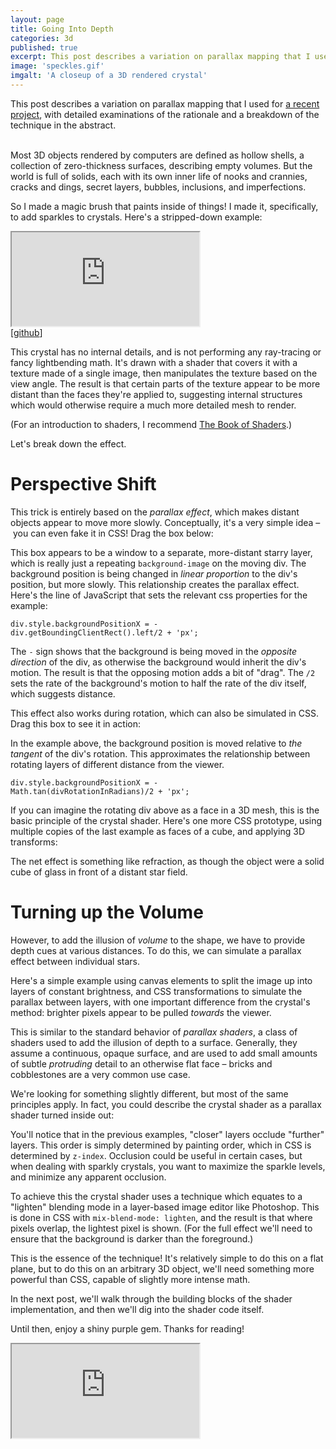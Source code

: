 ```yaml
---
layout: page
title: Going Into Depth
categories: 3d
published: true
excerpt: This post describes a variation on parallax mapping that I used for a recent project, with detailed examinations of the rationale and a breakdown of the technique in the abstract.
image: 'speckles.gif'
imgalt: 'A closeup of a 3D rendered crystal'
---
```


<link rel="stylesheet" href="assets/going-into-depth/demo.css">

<div class="aside">This post describes a variation on parallax mapping that I used for <a href="/the-prototype-trap">a recent project</a>, with detailed examinations of the rationale and a breakdown of the technique in the abstract.</div>

<br>

Most 3D objects rendered by computers are defined as hollow shells, a collection of zero-thickness surfaces, describing empty volumes. But the world is full of solids, each with its own inner life of nooks and crannies, cracks and dings, secret layers, bubbles, inclusions, and imperfections.

So I made a magic brush that paints inside of things! I made it, specifically, to add sparkles to crystals. Here's a stripped-down example:


<div class="iframewrapper">
<iframe class="glcanvas" src="https://meetar.github.io/FS-reverse-parallax-plain/"></iframe>
<div class="aside">[<a href="https://github.com/meetar/FS-reverse-parallax-plain/">github</a>]</div>
</div>

This crystal has no internal details, and is not performing any ray-tracing or fancy lightbending math. It's drawn with a shader that covers it with a texture made of a single image, then manipulates the texture based on the view angle. The result is that certain parts of the texture appear to be more distant than the faces they're applied to, suggesting internal structures which would otherwise require a much more detailed mesh to render.

(For an introduction to shaders, I recommend <a href="http://thebookofshaders.com">The Book of Shaders</a>.)

Let's break down the effect.

# Perspective Shift

This trick is entirely based on the <em>parallax effect</em>, which makes distant objects appear to move more slowly. Conceptually, it's a very simple idea – you can even fake it in CSS! Drag the box below:

<div id="scrollContainer" class="container">
  <div id="scrollDiv" class="box"></div>
</div>

This box appears to be a window to a separate, more-distant starry layer, which is really just a repeating <code>background-image</code> on the moving div. The background position is being changed in <em>linear proportion</em> to the div's position, but more slowly. This relationship creates the parallax effect. Here's the line of JavaScript that sets the relevant css properties for the example:

<code>div.style.backgroundPositionX = - div.getBoundingClientRect().left/2 + 'px';</code>

The `-` sign shows that the background is being moved in the <em>opposite direction</em> of the div, as otherwise the background would inherit the div's motion. The result is that the opposing motion adds a bit of "drag". The `/2` sets the rate of the background's motion to half the rate of the div itself, which suggests distance.

This effect also works during rotation, which can also be simulated in CSS. Drag this box to see it in action:

<div id="rotateContainer" class="container">
  <div id="rotateDiv" class="box"></div>
</div>

In the example above, the background position is moved relative to <em>the tangent</em> of the div's rotation. This approximates the relationship between rotating layers of different distance from the viewer.

<code>div.style.backgroundPositionX = - Math.tan(divRotationInRadians)/2 + 'px';</code>

If you can imagine the rotating div above as a face in a 3D mesh, this is the basic principle of the crystal shader. Here's one more CSS prototype, using multiple copies of the last example as faces of a cube, and applying 3D transforms:

<div id="cubeContainer" class="container">
  <div id="cube" class="cubeDiv">
    <div class="face front"></div>
    <div class="face left"></div>
    <div class="face right"></div>
    <div class="face top"></div>
    <div class="face bottom"></div>
  </div>
</div>

The net effect is something like refraction, as though the object were a solid cube of glass in front of a distant star field.

# Turning up the Volume

However, to add the illusion of <em>volume</em> to the shape, we have to provide depth cues at various distances. To do this, we can simulate a parallax effect between individual stars.

Here's a simple example using canvas elements to split the image up into layers of constant brightness, and CSS transformations to simulate the parallax between layers, with one important difference from the crystal's method: brighter pixels appear to be pulled <em>towards</em> the viewer.

<div id="cheeseContainer" class="container"></div>

This is similar to the standard behavior of <em>parallax shaders</em>, a class of shaders used to add the illusion of depth to a surface. Generally, they assume a continuous, opaque surface, and are used to add small amounts of subtle <em>protruding</em> detail to an otherwise flat face – bricks and cobblestones are a very common use case.

We're looking for something slightly different, but most of the same principles apply. In fact, you could describe the crystal shader as a parallax shader turned inside out:

<div id="cheeseContainerReverse" class="container"></div>

You'll notice that in the previous examples, "closer" layers occlude "further" layers. This order is simply determined by painting order, which in CSS is determined by `z-index`. Occlusion could be useful in certain cases, but when dealing with sparkly crystals, you want to maximize the sparkle levels, and minimize any apparent occlusion.

To achieve this the crystal shader uses a technique which equates to a "lighten" blending mode in a layer-based image editor like Photoshop. This is done in CSS with `mix-blend-mode: lighten`, and the result is that where pixels overlap, the lightest pixel is shown. (For the full effect we'll need to ensure that the background is darker than the foreground.)

<div id="cheeseContainerLighten" class="container"></div>

This is the essence of the technique! It's relatively simple to do this on a flat plane, but to do this on an arbitrary 3D object, we'll need something more powerful than CSS, capable of slightly more intense math.

In the next post, we'll walk through the building blocks of the shader implementation, and then we'll dig into the shader code itself.

Until then, enjoy a shiny purple gem. Thanks for reading!

<div class="iframewrapper">
<iframe class="glcanvas" src="https://meetar.github.io/FS-reverse-parallax"></iframe>
</div>


<script src="assets/going-into-depth/demo.js"></script>

